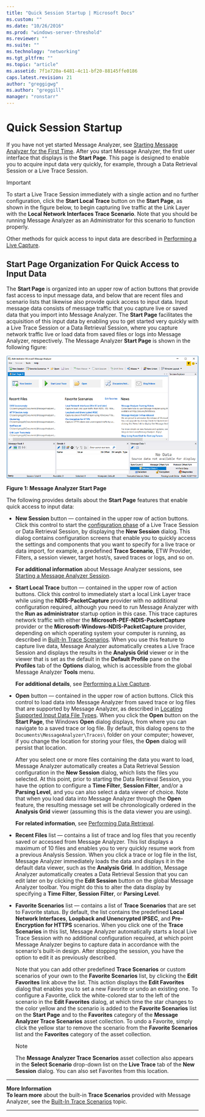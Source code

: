```yaml
---
title: "Quick Session Startup | Microsoft Docs"
ms.custom: ""
ms.date: "10/26/2016"
ms.prod: "windows-server-threshold"
ms.reviewer: ""
ms.suite: ""
ms.technology: "networking"
ms.tgt_pltfrm: ""
ms.topic: "article"
ms.assetid: 7f1e720a-6481-4c11-bf20-88145ffe0186
caps.latest.revision: 21
author: "greggigwg"
ms.author: "greggill"
manager: "ronstarr"
---
```


# Quick Session Startup

If you have not yet started Message Analyzer, see [Starting Message Analyzer for the First Time](installing-and-upgrading-message-analyzer.md#BKMK_StartingMAFirstTime). After you start Message Analyzer, the first user interface that displays is the **Start Page**. This page is designed to enable you to acquire input data very quickly, for example, through a Data Retrieval Session or a Live Trace Session.

> [!IMPORTANT]
> To start a Live Trace Session immediately with a single action and no further configuration, click the **Start Local Trace** button on the **Start Page**, as shown in the figure below, to begin capturing live traffic at the Link Layer with the **Local Network Interfaces Trace Scenario**. Note that you should be running Message Analyzer as an Administrator for this scenario to function properly.

 Other methods for quick access to input data are described in [Performing a Live Capture](performing-a-live-capture.md).

## Start Page Organization For Quick Access to Input Data

 The **Start Page** is organized into an upper row of action buttons that provide fast access to input message data, and below that are recent files and scenario lists that likewise also provide quick access to input data. Input message data consists of message traffic that you capture live or saved data that you import into Message Analyzer. The **Start Page** facilitates the acquisition of this input data by enabling you to get started very quickly with a Live Trace Session or a Data Retrieval Session, where you capture network traffic live or load data from saved files or logs into Message Analyzer, respectively. The Message Analyzer **Start Page** is shown in the following figure:

 ![Message Analyzer Start Page](media/fig01-message-analyzer-start-page.png "Fig01-Message Analyzer Start Page")

 **Figure 1:  Message Analyzer Start Page**  

 The following provides  details about the **Start Page** features that enable quick access to input data:

- **New Session** button — contained in the upper row of action buttons. Click this control to start the [configuration phase](configuring-a-live-trace-session.md) of a Live Trace Session or Data Retrieval Session, by displaying the **New Session** dialog. This dialog contains configuration screens that enable you to quickly access the settings and components that you want to specify for a live trace or data import, for example, a predefined **Trace Scenario**, ETW Provider, Filters, a session viewer, target host/s, saved traces or logs, and so on.

     **For additional information** about Message Analyzer sessions, see [Starting a Message Analyzer Session](starting-a-message-analyzer-session.md).

- **Start Local Trace** button — contained in the upper row of action buttons. Click this control to immediately start a local Link Layer trace while using the **NDIS-PacketCapture** provider with no additional configuration required, although you need to run Message Analyzer with the **Run as administrator** startup option in this case. This trace captures network traffic with either the **Microsoft-PEF-NDIS-PacketCapture** provider or the **Microsoft-Windows-NDIS-PacketCapture** provider, depending on which operating system your computer is running, as described in [Built-In Trace Scenarios](built-in-trace-scenarios.md). When you use this feature to capture live data, Message Analyzer automatically creates a Live Trace Session and displays the results in the **Analysis Grid** viewer or in the viewer that is set as the default in the **Default Profile** pane on the **Profiles** tab of the **Options** dialog, which is accessible from the global Message Analyzer **Tools** menu.

     **For additional details**, see [Performing a Live Capture](performing-a-live-capture.md).

- **Open** button — contained in the upper row of action buttons. Click this control to load data into Message Analyzer from saved trace or log files that are supported by Message Analyzer, as described in [Locating Supported Input Data File Types](locating-supported-input-data-file-types.md). When you click the **Open** button on the **Start Page**, the Windows **Open** dialog displays, from where you can navigate to a saved trace or log file. By default, this dialog opens to the `Documents\MessageAnalyzer\Traces\` folder on your computer; however, if you change the location for storing your files, the **Open** dialog will persist that location.

     After you select one or more files containing the data you want to load, Message Analyzer automatically creates a Data Retrieval Session configuration in the **New Session** dialog, which lists the files you selected. At this point, prior to starting the Data Retrieval Session, you have the option to configure a **Time Filter**, **Session Filter**, and/or a **Parsing Level**, and you can also select a data viewer of choice. Note that when you load data into Message Analyzer through the **Open** feature, the resulting message set will be chronologically ordered in the **Analysis Grid** viewer (assuming this is the data viewer you are using).

     **For related information**, see [Performing Data Retrieval](performing-data-retrieval.md).

- **Recent Files** list — contains a list of trace and log files that you recently saved or accessed from Message Analyzer. This list displays a maximum of 10 files and enables you to very quickly resume work from a previous Analysis Session. When you click a trace or log file in the list, Message Analyzer immediately loads the data and displays it in the default data viewer, such as the **Analysis Grid**. In addition, Message Analyzer automatically creates a Data Retrieval Session that you can edit later on by clicking the **Edit Session** button on the global Message Analyzer toolbar. You might do this to alter the data display by specifying a **Time Filter**, **Session Filter**, or **Parsing Level**.

- **Favorite Scenarios** list — contains a list of **Trace Scenarios** that are set to Favorite status. By default, the list contains the predefined **Local Network Interfaces**, **Loopback and Unencrypted IPSEC**, and **Pre-Encryption for HTTPS**  scenarios. When you click one of the **Trace Scenarios** in this list, Message Analyzer automatically starts a local Live Trace Session with no additional configuration required, at which point Message Analyzer begins to capture data in accordance with the scenario's built-in design. After stopping the session, you have the option to edit it as previously described.

     Note that you can add other predefined **Trace Scenarios** or custom scenarios of your own to the **Favorite Scenarios** list, by clicking the **Edit Favorites** link above the list. This action displays the **Edit Favorites** dialog that enables you to set a new Favorite or undo an existing one. To configure a Favorite, click the white-colored star to the left of the scenario in the **Edit Favorites** dialog, at which time the star changes to the color yellow and the scenario is added to the **Favorite Scenarios** list on the **Start Page** and to the **Favorites** category of the **Message Analyzer Trace Scenarios** asset collection. To undo a Favorite, simply click the yellow star to remove the scenario from the **Favorite Scenarios** list and the **Favorites** category of the asset collection.

    > [!NOTE]
    > The **Message Analyzer Trace Scenarios** asset collection also appears in the **Select Scenario** drop-down list on the **Live Trace** tab of the **New Session** dialog. You can also set Favorites from this location.

---

**More Information**  
**To learn more** about the built-in **Trace Scenarios** provided with Message Analyzer, see the [Built-In Trace Scenarios](built-in-trace-scenarios.md) topic.

---